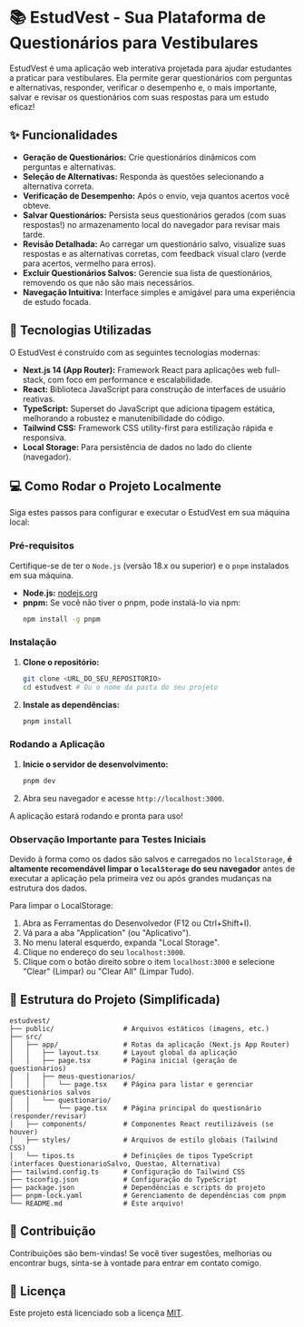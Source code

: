 # 📚 EstudVest - Sua Plataforma de Questionários para Vestibulares
EstudVest é uma aplicação web interativa projetada para ajudar estudantes a praticar para vestibulares. Ela permite gerar questionários com perguntas e alternativas, responder, verificar o desempenho e, o mais importante, salvar e revisar os questionários com suas respostas para um estudo eficaz!

## ✨ Funcionalidades

* **Geração de Questionários:** Crie questionários dinâmicos com perguntas e alternativas.
* **Seleção de Alternativas:** Responda às questões selecionando a alternativa correta.
* **Verificação de Desempenho:** Após o envio, veja quantos acertos você obteve.
* **Salvar Questionários:** Persista seus questionários gerados (com suas respostas!) no armazenamento local do navegador para revisar mais tarde.
* **Revisão Detalhada:** Ao carregar um questionário salvo, visualize suas respostas e as alternativas corretas, com feedback visual claro (verde para acertos, vermelho para erros).
* **Excluir Questionários Salvos:** Gerencie sua lista de questionários, removendo os que não são mais necessários.
* **Navegação Intuitiva:** Interface simples e amigável para uma experiência de estudo focada.

## 🚀 Tecnologias Utilizadas

O EstudVest é construído com as seguintes tecnologias modernas:

* **Next.js 14 (App Router):** Framework React para aplicações web full-stack, com foco em performance e escalabilidade.
* **React:** Biblioteca JavaScript para construção de interfaces de usuário reativas.
* **TypeScript:** Superset do JavaScript que adiciona tipagem estática, melhorando a robustez e manutenibilidade do código.
* **Tailwind CSS:** Framework CSS utility-first para estilização rápida e responsiva.
* **Local Storage:** Para persistência de dados no lado do cliente (navegador).

## 💻 Como Rodar o Projeto Localmente

Siga estes passos para configurar e executar o EstudVest em sua máquina local:

### Pré-requisitos

Certifique-se de ter o `Node.js` (versão 18.x ou superior) e o `pnpm` instalados em sua máquina.

* **Node.js:** [nodejs.org](https://nodejs.org/en/download/)
* **pnpm:** Se você não tiver o pnpm, pode instalá-lo via npm:
    ```bash
    npm install -g pnpm
    ```

### Instalação

1.  **Clone o repositório:**
    ```bash
    git clone <URL_DO_SEU_REPOSITORIO>
    cd estudvest # Ou o nome da pasta do seu projeto
    ```
2.  **Instale as dependências:**
    ```bash
    pnpm install
    ```

### Rodando a Aplicação

1.  **Inicie o servidor de desenvolvimento:**
    ```bash
    pnpm dev
    ```
2.  Abra seu navegador e acesse `http://localhost:3000`.

A aplicação estará rodando e pronta para uso!

### Observação Importante para Testes Iniciais

Devido à forma como os dados são salvos e carregados no `localStorage`, **é altamente recomendável limpar o `localStorage` do seu navegador** antes de executar a aplicação pela primeira vez ou após grandes mudanças na estrutura dos dados.

Para limpar o LocalStorage:
1.  Abra as Ferramentas do Desenvolvedor (F12 ou Ctrl+Shift+I).
2.  Vá para a aba "Application" (ou "Aplicativo").
3.  No menu lateral esquerdo, expanda "Local Storage".
4.  Clique no endereço do seu `localhost:3000`.
5.  Clique com o botão direito sobre o item `localhost:3000` e selecione "Clear" (Limpar) ou "Clear All" (Limpar Tudo).

## 📂 Estrutura do Projeto (Simplificada)

```
estudvest/
├── public/                 # Arquivos estáticos (imagens, etc.)
├── src/
│   ├── app/                # Rotas da aplicação (Next.js App Router)
│   │   ├── layout.tsx      # Layout global da aplicação
│   │   ├── page.tsx        # Página inicial (geração de questionários)
│   │   ├── meus-questionarios/
│   │   │   └── page.tsx    # Página para listar e gerenciar questionários salvos
│   │   └── questionario/
│   │       └── page.tsx    # Página principal do questionário (responder/revisar)
│   ├── components/         # Componentes React reutilizáveis (se houver)
│   ├── styles/             # Arquivos de estilo globais (Tailwind CSS)
│   └── tipos.ts            # Definições de tipos TypeScript (interfaces QuestionarioSalvo, Questao, Alternativa)
├── tailwind.config.ts      # Configuração do Tailwind CSS
├── tsconfig.json           # Configuração do TypeScript
├── package.json            # Dependências e scripts do projeto
├── pnpm-lock.yaml          # Gerenciamento de dependências com pnpm
└── README.md               # Este arquivo!
```


## 🤝 Contribuição

Contribuições são bem-vindas! Se você tiver sugestões, melhorias ou encontrar bugs, sinta-se à vontade para entrar em contato comigo.

## 📄 Licença

Este projeto está licenciado sob a licença [MIT](https://opensource.org/licenses/MIT).